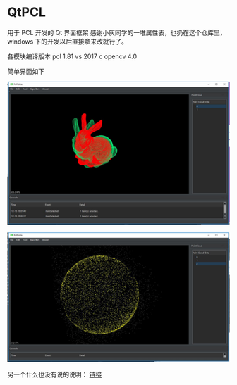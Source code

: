 # QtPCL
用于 PCL 开发的 Qt 界面框架
感谢小灰同学的一堆属性表，也扔在这个仓库里，windows 下的开发以后直接拿来改就行了。


各模块编译版本
pcl 1.81
vs 2017 c
opencv 4.0

简单界面如下

![image](https://github.com/sqhuang/QtPCL/blob/master/PoPoints/pcl/icp1.jpg)

![image](https://github.com/sqhuang/QtPCL/blob/master/PoPoints/pcl/ransac5.jpg)

另一个什么也没有说的说明：
[链接](https://sqhuang.github.io/2018/12/15/pcl-0/)
